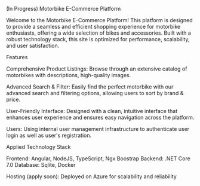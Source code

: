 (In Progress) Motorbike E-Commerce Platform

Welcome to the Motorbike E-Commerce Platform! This platform is designed to provide a seamless and efficient shopping experience for motorbike enthusiasts, offering a wide selection of bikes and accessories. Built with a robust technology stack, this site is optimized for performance, scalability, and user satisfaction.

Features

  Comprehensive Product Listings: Browse through an extensive catalog of motorbikes with descriptions, high-quality images.

  Advanced Search & Filter: Easily find the perfect motorbike with our advanced search and filtering options, allowing users to sort by brand & price.
  
  User-Friendly Interface: Designed with a clean, intuitive interface that enhances user experience and ensures easy navigation across the platform.

  Users: Using internal user management infrastructure to authenticate user login as well as user's registration.

Applied Technology Stack

  Frontend: Angular, NodeJS, TypeScript, Ngx Boostrap
  Backend: .NET Core 7.0
  Database: Sqlite, Docker
  
Hosting (apply soon): Deployed on Azure for scalability and reliability
